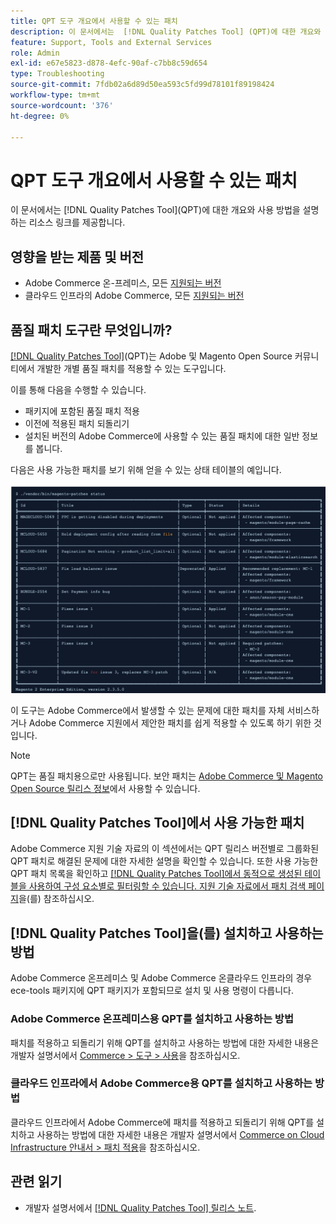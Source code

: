 ```yaml
---
title: QPT 도구 개요에서 사용할 수 있는 패치
description: 이 문서에서는  [!DNL Quality Patches Tool] (QPT)에 대한 개요와 사용 방법을 설명하는 리소스 링크를 제공합니다.
feature: Support, Tools and External Services
role: Admin
exl-id: e67e5823-d878-4efc-90af-c7bb8c59d654
type: Troubleshooting
source-git-commit: 7fdb02a6d89d50ea593c5fd99d78101f89198424
workflow-type: tm+mt
source-wordcount: '376'
ht-degree: 0%

---
```


# QPT 도구 개요에서 사용할 수 있는 패치

이 문서에서는 [!DNL Quality Patches Tool]&#x200B;(QPT)에 대한 개요와 사용 방법을 설명하는 리소스 링크를 제공합니다.

## 영향을 받는 제품 및 버전

* Adobe Commerce 온-프레미스, 모든 [지원되는 버전](https://www.adobe.com/content/dam/cc/en/legal/terms/enterprise/pdfs/Adobe-Commerce-Software-Lifecycle-Policy.pdf)
* 클라우드 인프라의 Adobe Commerce, 모든 [지원되는 버전](https://www.adobe.com/content/dam/cc/en/legal/terms/enterprise/pdfs/Adobe-Commerce-Software-Lifecycle-Policy.pdf)

## 품질 패치 도구란 무엇입니까?

[[!DNL Quality Patches Tool]](https://github.com/magento/quality-patches)&#x200B;(QPT)는 Adobe 및 Magento Open Source 커뮤니티에서 개발한 개별 품질 패치를 적용할 수 있는 도구입니다.

이를 통해 다음을 수행할 수 있습니다.

* 패키지에 포함된 품질 패치 적용
* 이전에 적용된 패치 되돌리기
* 설치된 버전의 Adobe Commerce에 사용할 수 있는 품질 패치에 대한 일반 정보를 봅니다.

다음은 사용 가능한 패치를 보기 위해 얻을 수 있는 상태 테이블의 예입니다.

![Magento_patches_list](/help/assets/tools/status_table.png)

이 도구는 Adobe Commerce에서 발생할 수 있는 문제에 대한 패치를 자체 서비스하거나 Adobe Commerce 지원에서 제안한 패치를 쉽게 적용할 수 있도록 하기 위한 것입니다.

>[!NOTE]
>
>QPT는 품질 패치용으로만 사용됩니다. 보안 패치는 [Adobe Commerce 및 Magento Open Source 릴리스 정보](https://experienceleague.adobe.com/docs/commerce-operations/release/notes/overview.html)에서 사용할 수 있습니다.

## [!DNL Quality Patches Tool]에서 사용 가능한 패치

Adobe Commerce 지원 기술 자료의 이 섹션에서는 QPT 릴리스 버전별로 그룹화된 QPT 패치로 해결된 문제에 대한 자세한 설명을 확인할 수 있습니다.
또한 사용 가능한 QPT 패치 목록을 확인하고 [[!DNL Quality Patches Tool]에서 동적으로 생성된 테이블을 사용하여 구성 요소별로 필터링할 수 있습니다. 지원 기술 자료에서 패치 검색 페이지](https://experienceleague.adobe.com/tools/commerce-quality-patches/index.html)을(를) 참조하십시오.

## [!DNL Quality Patches Tool]을(를) 설치하고 사용하는 방법

Adobe Commerce 온프레미스 및 Adobe Commerce 온클라우드 인프라의 경우 ece-tools 패키지에 QPT 패키지가 포함되므로 설치 및 사용 명령이 다릅니다.

### Adobe Commerce 온프레미스용 QPT를 설치하고 사용하는 방법

패치를 적용하고 되돌리기 위해 QPT를 설치하고 사용하는 방법에 대한 자세한 내용은 개발자 설명서에서 [Commerce > 도구 > 사용](../usage.md)을 참조하십시오.

### 클라우드 인프라에서 Adobe Commerce용 QPT를 설치하고 사용하는 방법

클라우드 인프라에서 Adobe Commerce에 패치를 적용하고 되돌리기 위해 QPT를 설치하고 사용하는 방법에 대한 자세한 내용은 개발자 설명서에서 [Commerce on Cloud Infrastructure 안내서 > 패치 적용](https://experienceleague.adobe.com/docs/commerce-cloud-service/user-guide/develop/upgrade/apply-patches.html)을 참조하십시오.

## 관련 읽기

* 개발자 설명서에서 [[!DNL Quality Patches Tool] 릴리스 노트](https://experienceleague.adobe.com/docs/commerce-operations/tools/quality-patches-tool/release-notes.html).
